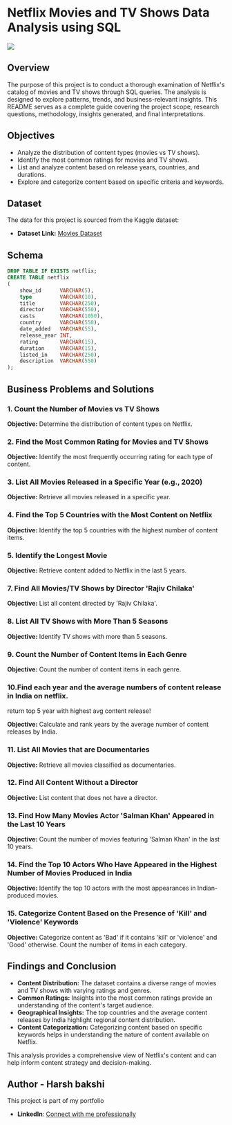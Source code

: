 # Netflix Movies and TV Shows Data Analysis using SQL

![](https://github.com/najirh/netflix_sql_project/blob/main/logo.png)

## Overview
The purpose of this project is to conduct a thorough examination of Netflix's catalog of movies and TV shows through SQL queries. The analysis is designed to explore patterns, trends, and business-relevant insights. This README serves as a complete guide covering the project scope, research questions, methodology, insights generated, and final interpretations.

## Objectives

- Analyze the distribution of content types (movies vs TV shows).
- Identify the most common ratings for movies and TV shows.
- List and analyze content based on release years, countries, and durations.
- Explore and categorize content based on specific criteria and keywords.

## Dataset

The data for this project is sourced from the Kaggle dataset:

- **Dataset Link:** [Movies Dataset](https://github.com/harshbakshi/netflix_data_analysis_sql_project/blob/main/logo.png)

## Schema

```sql
DROP TABLE IF EXISTS netflix;
CREATE TABLE netflix
(
    show_id      VARCHAR(5),
    type         VARCHAR(10),
    title        VARCHAR(250),
    director     VARCHAR(550),
    casts        VARCHAR(1050),
    country      VARCHAR(550),
    date_added   VARCHAR(55),
    release_year INT,
    rating       VARCHAR(15),
    duration     VARCHAR(15),
    listed_in    VARCHAR(250),
    description  VARCHAR(550)
);
```

## Business Problems and Solutions

### 1. Count the Number of Movies vs TV Shows

**Objective:** Determine the distribution of content types on Netflix.

### 2. Find the Most Common Rating for Movies and TV Shows

**Objective:** Identify the most frequently occurring rating for each type of content.

### 3. List All Movies Released in a Specific Year (e.g., 2020)

**Objective:** Retrieve all movies released in a specific year.

### 4. Find the Top 5 Countries with the Most Content on Netflix

**Objective:** Identify the top 5 countries with the highest number of content items.

### 5. Identify the Longest Movie

**Objective:** Retrieve content added to Netflix in the last 5 years.

### 7. Find All Movies/TV Shows by Director 'Rajiv Chilaka'

**Objective:** List all content directed by 'Rajiv Chilaka'.

### 8. List All TV Shows with More Than 5 Seasons

**Objective:** Identify TV shows with more than 5 seasons.

### 9. Count the Number of Content Items in Each Genre

**Objective:** Count the number of content items in each genre.

### 10.Find each year and the average numbers of content release in India on netflix. 
return top 5 year with highest avg content release!

**Objective:** Calculate and rank years by the average number of content releases by India.

### 11. List All Movies that are Documentaries

**Objective:** Retrieve all movies classified as documentaries.

### 12. Find All Content Without a Director


**Objective:** List content that does not have a director.

### 13. Find How Many Movies Actor 'Salman Khan' Appeared in the Last 10 Years

**Objective:** Count the number of movies featuring 'Salman Khan' in the last 10 years.

### 14. Find the Top 10 Actors Who Have Appeared in the Highest Number of Movies Produced in India

**Objective:** Identify the top 10 actors with the most appearances in Indian-produced movies.

### 15. Categorize Content Based on the Presence of 'Kill' and 'Violence' Keywords

**Objective:** Categorize content as 'Bad' if it contains 'kill' or 'violence' and 'Good' otherwise. Count the number of items in each category.

## Findings and Conclusion

- **Content Distribution:** The dataset contains a diverse range of movies and TV shows with varying ratings and genres.
- **Common Ratings:** Insights into the most common ratings provide an understanding of the content's target audience.
- **Geographical Insights:** The top countries and the average content releases by India highlight regional content distribution.
- **Content Categorization:** Categorizing content based on specific keywords helps in understanding the nature of content available on Netflix.

This analysis provides a comprehensive view of Netflix's content and can help inform content strategy and decision-making.



## Author - Harsh bakshi

This project is part of my portfolio

- **LinkedIn**: [Connect with me professionally](https://www.linkedin.com/in/harshxbakshi/)
